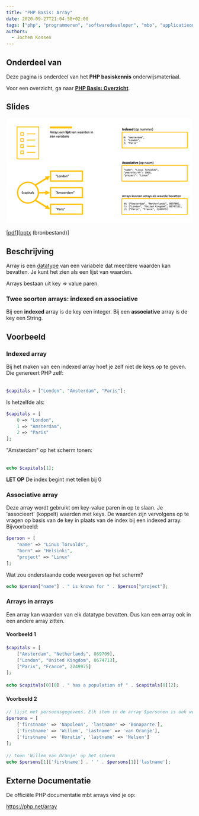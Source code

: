 ```yaml
---
title: "PHP Basis: Array"
date: 2020-09-27T21:04:58+02:00
tags: ["php", "programmeren", "softwaredeveloper", "mbo", "applicatieontwikkelaar"]
authors:
  - Jochem Kossen
---
```


## Onderdeel van
Deze pagina is onderdeel van het **PHP basiskennis**
onderwijsmateriaal.

Voor een overzicht, ga naar **[PHP Basis: Overzicht](../php-basis)**.


## Slides

![Arrays in PHP](./php-basis-array.png)

[[pdf](./php-basis-array.pdf)][[pptx](./php-basis-array.pptx) (bronbestand)]

## Beschrijving

Array is een [datatype](../php-basis-datatype) van een variabele dat
meerdere waarden kan bevatten. Je kunt het zien als een lijst van
waarden.

Arrays bestaan uit key => value paren.

### Twee soorten arrays: indexed en associative

Bij een **indexed** array is de key een integer. Bij een
**associative** array is de key een String.

## Voorbeeld

### Indexed array

Bij het maken van een indexed array hoef je zelf niet de keys op te
geven. Die genereert PHP zelf:

```php

$capitals = ["London", "Amsterdam", "Paris"];

```

Is hetzelfde als:

```php
$capitals = [
    0 => "London",
    1 => "Amsterdam",
    2 => "Paris"
];
```

"Amsterdam" op het scherm tonen:

```php

echo $capitals[1];

```

**LET OP** De index begint met tellen bij 0

### Associative array

Deze array wordt gebruikt om key-value paren in op te slaan. Je
'associeert' (koppelt) waarden met keys. De waarden zijn vervolgens op
te vragen op basis van de key in plaats van de index bij een indexed
array. Bijvoorbeeld:

```php
$person = [
    "name" => "Linus Torvalds",
    "born" => "Helsinki",
    "project" => "Linux"
];
```

Wat zou onderstaande code weergeven op het scherm?

```php
echo $person["name"] . " is known for " . $person["project"];
```

### Arrays in arrays

Een array kan waarden van elk datatype bevatten. Dus kan een array ook
in een andere array zitten.


#### Voorbeeld 1
```php
$capitals = [
    ["Amsterdam", "Netherlands", 869709],
    ["London", "United Kingdom", 8674713],
    ["Paris", "France", 2249975]
];

echo $capitals[0][0] . " has a population of " . $capitals[0][2];
```

#### Voorbeeld 2

```php
// lijst met persoonsgegevens. Elk item in de array $personen is ook weer een array
$persons = [
    ['firstname' => 'Napoleon', 'lastname' => 'Bonaparte'],
    ['firstname' => 'Willem', 'lastname' => 'van Oranje'],
    ['firstname' => 'Horatio', 'lastname' => 'Nelson']
];

// toon 'Willem van Oranje' op het scherm
echo $persons[1]['firstname'] . ' ' . $persons[1]['lastname'];
```

## Externe Documentatie
De officiële PHP documentatie mbt arrays vind je op:

https://php.net/array
